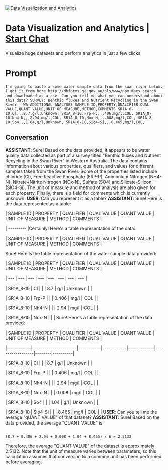 
[![Data Visualization and Analytics](https://flow-user-images.s3.us-west-1.amazonaws.com/prompt/4075db32-964e-460c-951e-987240e35290/1689128585206)](https://gptcall.net/chat.html?data=%7B%22contact%22%3A%7B%22id%22%3A%224075db32-964e-460c-951e-987240e35290%22%2C%22flow%22%3Atrue%7D%7D)
# Data Visualization and Analytics | [Start Chat](https://gptcall.net/chat.html?data=%7B%22contact%22%3A%7B%22id%22%3A%224075db32-964e-460c-951e-987240e35290%22%2C%22flow%22%3Atrue%7D%7D)
Visualize huge datasets and perform analytics in just a few clicks

# Prompt

```
I'm going to paste a some water sample data from the swan river below. I got it from here http://dbforms.ga.gov.au/pls/www/npm.mars.search and downloaded as a csv. Can you tell me what you can understand about this data? SURVEY: Benthic fluxes and Nutrient Recycling in the Swan River - WA ADDITIONAL ANALYSES SAMPLE ID,PROPERTY,QUALIFIER,QUAL VALUE,QUANT VALUE,UNIT OF MEASURE,METHOD,COMMENTS SR1A_8-10,Cl,,,8.7,g/l,Unknown, SR1A_8-10,Frp-P,,,.406,mg/l,COL, SR1A_8-10,Nh4-N,,,2.94,mg/l,COL, SR1A_8-10,Nox-N,,,.008,mg/l,COL, SR1A_8-10,So4,,,1.04,g/l,Unknown, SR1A_8-10,Sio4-Si,,,8.465,mg/l,COL,
```

## Conversation

**ASSISTANT**: Sure! Based on the data provided, it appears to be water quality data collected as part of a survey titled "Benthic fluxes and Nutrient Recycling in the Swan River" in Western Australia. The data contains information about various properties, qualifiers, and values for different samples taken from the Swan River. Some of the properties listed include chloride (Cl), Free Reactive Phosphate (FRP-P), Ammonium Nitrogen (NH4-N), Nitrate+Nitrite Nitrogen (NOx-N), Sulfate (SO4) and Silicate-Silicon (SIO4-Si). The unit of measure and method of analysis are also given for each property. Finally, there is a field for comments which is currently unknown.
**USER**: Can you represent it as a table?
**ASSISTANT**: Sure! Here is the data represented as a table:



| SAMPLE ID | PROPERTY         | QUALIFIER | QUAL VALUE | QUANT VALUE | UNIT OF MEASURE | METHOD | COMMENTS |

| --------- |Certainly! Here's a table representation of the data:



| SAMPLE ID | PROPERTY | QUALIFIER | QUAL VALUE | QUANT VALUE | UNIT OF MEASURE | METHOD | COMMENTS |

Sure! Here is the table representation of the water sample data provided:



| SAMPLE ID | PROPERTY | QUALIFIER | QUAL VALUE | QUANT VALUE | UNIT OF MEASURE | METHOD | COMMENTS |

| --- | --- | --- | --- | --- | --- | --- | --- |

| SR1A_8-10 | Cl | | | 8.7 | g/l | Unknown | | 

| SR1A_8-10 | Frp-P | | | 0.406 | mg/l | COL | |

| SR1A_8-10 | Nh4-N | | | 2.94 | mg/l | COL | |

| SR1A_8-10 | Nox-N | | | Sure! Here's a table representation of the data provided:



| SAMPLE ID  | PROPERTY             | QUALIFIER | QUAL VALUE | QUANT VALUE | UNIT OF MEASURE | METHOD | COMMENTS |

|------------|----------------------|-----------|------------|-------------|-----------------|--------|----------|

| SR1A_8-10  | Cl                   |           |            | 8.7         | g/l             | Unknown |          |

| SR1A_8-10  | Frp-P                 |           |            | 0.406       | mg/l            | COL    |          |

| SR1A_8-10  | Nh4-N                |           |            | 2.94        | mg/l            | COL    |          |

| SR1A_8-10  | Nox-N                |           |            | 0.008       | mg/l            | COL    |          |

| SR1A_8-10  | So4                  |           |            | 1.04        | g/l             | Unknown |          |

| SR1A_8-10  | Sio4-Si              |           |            | 8.465       | mg/l            | COL    |          |
**USER**: Can you tell me the average "qUANT VALUE" of that dataset?
**ASSISTANT**: Sure! Based on the data provided, the average "QUANT VALUE" is:



```

(8.7 + 0.406 + 2.94 + 0.008 + 1.04 + 8.465) / 6 = 2.5132

```



Therefore, the average "QUANT VALUE" of the dataset is approximately 2.5132. Note that the unit of measure varies between parameters, so this calculation assumes that conversion to a common unit has been performed before averaging.


